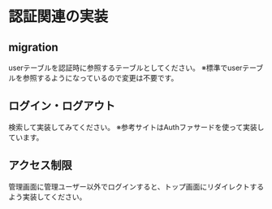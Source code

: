 # 認証関連の実装

## migration
userテーブルを認証時に参照するテーブルとしてください。
※標準でuserテーブルを参照するようになっているので変更は不要です。

## ログイン・ログアウト
検索して実装してみてください。
※参考サイトはAuthファサードを使って実装しています。

## アクセス制限
管理画面に管理ユーザー以外でログインすると、トップ画面にリダイレクトするよう実装してください。